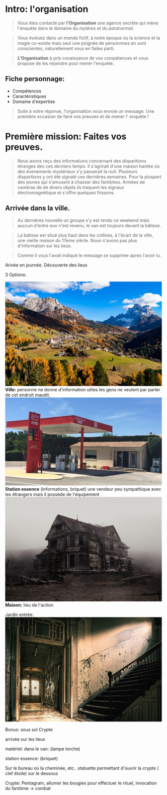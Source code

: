 # Intro: l'organisation

> Vous êtes contacté par **l'Organisation** une agence secrète qui mène l'enquète dans le domaine du _mytères et du paranormal_.

> Vous évoluez dans un monde fictif, à notre époque ou la science et la magie co-existe mais seul une poignée de personnnes en sont conscientes, naturellement vous en faites parti.

> **L'Organisation** à pris conaissance de vos compétences et vous propose de les rejoindre pour mener l'enquète.

## Fiche personnage:

- Compétences
- Caractéristiques
- Domaine d'expertise

> Suite à votre réponse, l'organisation vous envoie un message.
> Une première occasion de faire vos preuves et de mener l' enquète !

# Première mission: Faites vos preuves.

> Nous avons reçu des informations concernant des disparitions étranges des ces derniers temps.
> Il s'agrirait d'une maison hantée où des évenements mystérieux s'y passerait la nuit.
> Plusieurs disparitions y ont été signalé ces dernières semaines.
> Pour la pluspart des jeunes qui s'amusent à chasser des fantômes.
> Armées de caméras de de divers objets ils traquent les signaux électromagnétique et s'offre quelques frissons.

## Arrivée dans la ville.

> Au dernières nouvelle un groupe s'y est rendu ce weekend mais auccun d'entre eux n'est revenu, le van est toujours devant la bâtisse.

> La batisse est situé plus haut dans les collines, à l'écart de la ville, une vieille maison du 17eme siècle.
> Nous n'avons pas plus d'information sur les lieux.

> Comme il vous l'avait indiqué le message se supprime apres l'avoir lu.

Arivée en journée.
Découverte des lieux

3 Options:

![Village](/assets/images/village.jpg)
**Ville:** personne ne donne d'information utiles les gens ne veulent par parler de cet endroit maudit.
![Station Essence](/assets/images/station-service.jpg)
**Station essence** (informations, briquet) une vendeur peu sympathique avec les étrangers mais il possède de l'équipement
![Maison Fantôme](/assets/images/maisonfantome.jpg)
**Maison:** lieu de l'action

Jardin
entrée:
![Entrée](/assets/images/entreemaison.jpg)

Bonus: sous sol
Crypte

arrivée sur les lieux

matériel:
dans le van: (lampe torche)

station essence: (briquet)

Sur le bureau où la cheminée, etc..
statuette permettant d'ouvrir la crypte ( clef étoile) sur le dessous

Crypte:
Pentagram, allumer les bougies pour effectuer le rituel, invocation du fantôme -> combat
